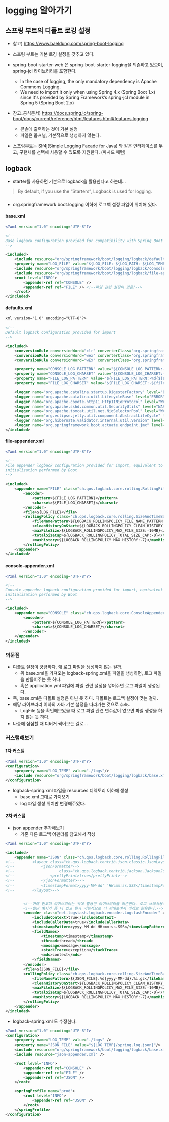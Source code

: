 # logging 알아가기

## 스프링 부트의 디폴트 로깅 설정
- 참고) https://www.baeldung.com/spring-boot-logging
- 스프링 부트는 기본 로깅 설정을 갖추고 있다.
- spring-boot-starter-web 은 spring-boot-starter-logging을 의존하고 있으며, spring-jcl 라이브러리를 포함한다.
  - In the case of logging, the only mandatory dependency is Apache Commons Logging.
  - We need to import it only when using Spring 4.x (Spring Boot 1.x) since it's provided by Spring Framework’s spring-jcl module in Spring 5 (Spring Boot 2.x)

- 참고_공식문서) https://docs.spring.io/spring-boot/docs/current/reference/html/features.html#features.logging
  - 콘솔에 출력하는 것이 기본 설정
  - 파일은 옵셔널, 기본적으로 생성하지 않는다.
 
- 스프링부트는 Slf4j(Simple Logging Facade for Java) 와 같은 인터페이스를 두고, 구현체를 선택해 사용할 수 있도록 지원한다. (파사드 패턴)

## logback
- starter를 사용하면 기본으로 logback을 활용한다고 하는데... 
> By default, if you use the “Starters”, Logback is used for logging.
  
### 
- org.springframework.boot.logging 이하에 로그백 설정 파일이 위치해 있다.

#### base.xml
```xml
<?xml version="1.0" encoding="UTF-8"?>

<!--
Base logback configuration provided for compatibility with Spring Boot 1.1
-->

<included>
	<include resource="org/springframework/boot/logging/logback/defaults.xml" />
	<property name="LOG_FILE" value="${LOG_FILE:-${LOG_PATH:-${LOG_TEMP:-${java.io.tmpdir:-/tmp}}}/spring.log}"/> <!--파일 관련 설정이 있음?-->
	<include resource="org/springframework/boot/logging/logback/console-appender.xml" />
	<include resource="org/springframework/boot/logging/logback/file-appender.xml" />
	<root level="INFO">
		<appender-ref ref="CONSOLE" />
		<appender-ref ref="FILE" /> <!--파일 관련 설정이 있음?-->
	</root>
</included>
```

#### defaults.xml
```xml
xml version="1.0" encoding="UTF-8"?>

<!--
Default logback configuration provided for import
-->

<included>
	<conversionRule conversionWord="clr" converterClass="org.springframework.boot.logging.logback.ColorConverter" />
	<conversionRule conversionWord="wex" converterClass="org.springframework.boot.logging.logback.WhitespaceThrowableProxyConverter" />
	<conversionRule conversionWord="wEx" converterClass="org.springframework.boot.logging.logback.ExtendedWhitespaceThrowableProxyConverter" />

	<property name="CONSOLE_LOG_PATTERN" value="${CONSOLE_LOG_PATTERN:-%clr(%d{${LOG_DATEFORMAT_PATTERN:-yyyy-MM-dd HH:mm:ss.SSS}}){faint} %clr(${LOG_LEVEL_PATTERN:-%5p}) %clr(${PID:- }){magenta} %clr(---){faint} %clr([%15.15t]){faint} %clr(%-40.40logger{39}){cyan} %clr(:){faint} %m%n${LOG_EXCEPTION_CONVERSION_WORD:-%wEx}}"/>
	<property name="CONSOLE_LOG_CHARSET" value="${CONSOLE_LOG_CHARSET:-${file.encoding:-UTF-8}}"/>
	<property name="FILE_LOG_PATTERN" value="${FILE_LOG_PATTERN:-%d{${LOG_DATEFORMAT_PATTERN:-yyyy-MM-dd HH:mm:ss.SSS}} ${LOG_LEVEL_PATTERN:-%5p} ${PID:- } --- [%t] %-40.40logger{39} : %m%n${LOG_EXCEPTION_CONVERSION_WORD:-%wEx}}"/>
	<property name="FILE_LOG_CHARSET" value="${FILE_LOG_CHARSET:-${file.encoding:-UTF-8}}"/>

	<logger name="org.apache.catalina.startup.DigesterFactory" level="ERROR"/>
	<logger name="org.apache.catalina.util.LifecycleBase" level="ERROR"/>
	<logger name="org.apache.coyote.http11.Http11NioProtocol" level="WARN"/>
	<logger name="org.apache.sshd.common.util.SecurityUtils" level="WARN"/>
	<logger name="org.apache.tomcat.util.net.NioSelectorPool" level="WARN"/>
	<logger name="org.eclipse.jetty.util.component.AbstractLifeCycle" level="ERROR"/>
	<logger name="org.hibernate.validator.internal.util.Version" level="WARN"/>
	<logger name="org.springframework.boot.actuate.endpoint.jmx" level="WARN"/>
</included>
```

#### file-appender.xml
```xml
<?xml version="1.0" encoding="UTF-8"?>

<!--
File appender logback configuration provided for import, equivalent to the programmatic
initialization performed by Boot
-->

<included>
	<appender name="FILE" class="ch.qos.logback.core.rolling.RollingFileAppender">
		<encoder>
			<pattern>${FILE_LOG_PATTERN}</pattern>
			<charset>${FILE_LOG_CHARSET}</charset>
		</encoder>
		<file>${LOG_FILE}</file>
		<rollingPolicy class="ch.qos.logback.core.rolling.SizeAndTimeBasedRollingPolicy">
			<fileNamePattern>${LOGBACK_ROLLINGPOLICY_FILE_NAME_PATTERN:-${LOG_FILE}.%d{yyyy-MM-dd}.%i.gz}</fileNamePattern>
			<cleanHistoryOnStart>${LOGBACK_ROLLINGPOLICY_CLEAN_HISTORY_ON_START:-false}</cleanHistoryOnStart>
			<maxFileSize>${LOGBACK_ROLLINGPOLICY_MAX_FILE_SIZE:-10MB}</maxFileSize>
			<totalSizeCap>${LOGBACK_ROLLINGPOLICY_TOTAL_SIZE_CAP:-0}</totalSizeCap>
			<maxHistory>${LOGBACK_ROLLINGPOLICY_MAX_HISTORY:-7}</maxHistory>
		</rollingPolicy>
	</appender>
</included>
```
#### console-appender.xml
```xml
<?xml version="1.0" encoding="UTF-8"?>

<!--
Console appender logback configuration provided for import, equivalent to the programmatic
initialization performed by Boot
-->

<included>
	<appender name="CONSOLE" class="ch.qos.logback.core.ConsoleAppender">
		<encoder>
			<pattern>${CONSOLE_LOG_PATTERN}</pattern>
			<charset>${CONSOLE_LOG_CHARSET}</charset>
		</encoder>
	</appender>
</included>

```
### 의문점
- 디폴트 설정이 궁금하다. 왜 로그 파일을 생성하지 않는 걸까. 
  - 위 base.xml을 가져오는 logback-spring.xml을 파일을 생성하면, 로그 파일을 만들어주는 듯 하다.
  - 혹은 application.yml 파일에 파일 관련 설정을 넣어주면 로그 파일이 생성된다.
- 즉, base.xml은 디폴트 설정은 아닌 듯 하다. 디폴트는 로그백 설정이 맞는 걸까.
- 해당 라이브러리 이하의 자바 기본 설정을 따라가는 것으로 추측.. 
    - LogFile 등을 확인해보았을 때 로그 파일 관련 변수값이 없으면 파일 생성을 하지 않는 듯 하다.
- 나중에 심심할 때 디버거 찍어보는 걸로...
  
### 커스텀해보기
#### 1차 커스텀
```xml
<?xml version="1.0" encoding="UTF-8"?>
<configuration>
    <property name="LOG_TEMP" value="./logs"/>
    <include resource="org/springframework/boot/logging/logback/base.xml"/>
</configuration>
```
- logback-spring.xml 파일을 resources 디렉토리 이하에 생성
    - base.xml 그대로 가져오기
    - log 파일 생성 위치만 변경해주었다.

#### 2차 커스텀
- json appender 추가해보기
    - 기존 다른 로그백 어펜더를 참고해서 작성

```xml
<?xml version="1.0" encoding="UTF-8"?>

<included>
    <appender name="JSON" class="ch.qos.logback.core.rolling.RollingFileAppender">
<!--        <layout class="ch.qos.logback.contrib.json.classic.JsonLayout">-->
<!--            <jsonFormatter-->
<!--                    class="ch.qos.logback.contrib.jackson.JacksonJsonFormatter">-->
<!--                <prettyPrint>true</prettyPrint>-->
<!--            </jsonFormatter>-->
<!--            <timestampFormat>yyyy-MM-dd' 'HH:mm:ss.SSS</timestampFormat>-->
<!--        </layout>-->


        <!--아래 인코더 라이브러리는 위에 활용한 라이브러리를 의존한다. 로그 스태시용으로 래핑한 라이브러리라고 볼 수 있을 듯?-->
        <!--일단 예시가 좀 더 있고 뭔가 기능적으로 더 편해보여서 아래로 활용한다.-->
        <encoder class="net.logstash.logback.encoder.LogstashEncoder" >
            <includeContext>true</includeContext>
            <includeCallerData>true</includeCallerData>
            <timestampPattern>yyyy-MM-dd HH:mm:ss.SSS</timestampPattern>
            <fieldNames>
                <timestamp>timestamp</timestamp>
                <thread>thread</thread>
                <message>message</message>
                <stackTrace>exception</stackTrace>
                <mdc>context</mdc>
            </fieldNames>
        </encoder>
        <file>${JSON_FILE}</file>
        <rollingPolicy class="ch.qos.logback.core.rolling.SizeAndTimeBasedRollingPolicy">
            <fileNamePattern>${JSON_FILE}.%d{yyyy-MM-dd}.%i.gz</fileNamePattern>
            <cleanHistoryOnStart>${LOGBACK_ROLLINGPOLICY_CLEAN_HISTORY_ON_START:-false}</cleanHistoryOnStart>
            <maxFileSize>${LOGBACK_ROLLINGPOLICY_MAX_FILE_SIZE:-10MB}</maxFileSize>
            <totalSizeCap>${LOGBACK_ROLLINGPOLICY_TOTAL_SIZE_CAP:-0}</totalSizeCap>
            <maxHistory>${LOGBACK_ROLLINGPOLICY_MAX_HISTORY:-7}</maxHistory>
        </rollingPolicy>
    </appender>
</included>
```

- logback-spring.xml 도 수정한다.
```xml
<?xml version="1.0" encoding="UTF-8"?>
<configuration>
    <property name="LOG_TEMP" value="./logs" />
    <property name="JSON_FILE" value="${LOG_TEMP}/spring.log.json}"/>
    <include resource="org/springframework/boot/logging/logback/base.xml" />
    <include resource="json-appender.xml" />

    <root level="INFO">
        <appender-ref ref="CONSOLE" />
        <appender-ref ref="FILE" />
        <appender-ref ref="JSON" />
    </root>

    <springProfile name="prod">
        <root level="INFO">
            <appender-ref ref="JSON" />
        </root>
    </springProfile>
</configuration>
```